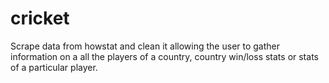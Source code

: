 # cricket
Scrape data from howstat and clean it allowing the user to gather information on a all the players of a country, country win/loss stats or stats of a particular player. 
